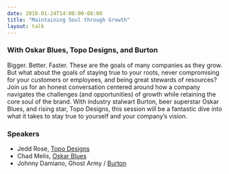 ```yaml
---
date: 2018-01-24T14:00:00-08:00
title: "Maintaining Soul through Growth"
layout: talk
---
```


### With Oskar Blues, Topo Designs, and Burton

Bigger. Better. Faster. These are the goals of many companies as they grow. But what about the goals of staying true to your roots, never compromising for your customers or employees, and being great stewards of resources?  Join us for an honest conversation centered around how a company navigates the challenges (and opportunities) of growth while retaining the core soul of the brand. With industry stalwart Burton, beer superstar Oskar Blues, and rising star, Topo Designs, this session will be a fantastic dive into what it takes to stay true to yourself and your company’s vision.

### Speakers
- Jedd Rose, [Topo Designs](https://topodesigns.com/)
- Chad Melis, [Oskar Blues](https://www.oskarblues.com/)
- Johnny Damiano, Ghost Army / [Burton](https://www.burton.com/)
